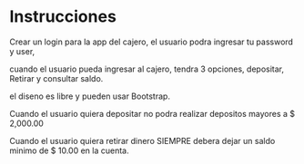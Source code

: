 # Instrucciones

Crear un login para la app del cajero, el usuario podra ingresar tu password y user,

cuando el usuario pueda ingresar al cajero, tendra 3 opciones, depositar, Retirar y consultar saldo.

el diseno es libre y pueden usar Bootstrap.

Cuando el usuario quiera depositar no podra realizar depositos mayores a $ 2,000.00

Cuando el usuario quiera retirar dinero SIEMPRE debera dejar un saldo minimo de $ 10.00 en la cuenta.
